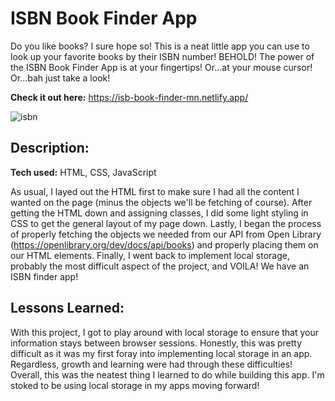 # ISBN Book Finder App

Do you like books? I sure hope so! This is a neat little app you can use to look up your favorite books by their ISBN number! BEHOLD! The power of the ISBN Book Finder App is at your fingertips! Or...at your mouse cursor! Or...bah just take a look!

**Check it out here:** https://isb-book-finder-mn.netlify.app/

![isbn](https://github.com/malaz-naquib/ISBN-Book-Finder-App/assets/113329798/e14d19c9-8303-440f-a0a6-aa42ba4bdbaf)

## Description:

**Tech used:** HTML, CSS, JavaScript

As usual, I layed out the HTML first to make sure I had all the content I wanted on the page (minus the objects we'll be fetching of course). After getting the HTML down and assigning classes, I did some light styling in CSS to get the general layout of my page down. Lastly, I began the process of properly fetching the objects we needed from our API from Open Library (https://openlibrary.org/dev/docs/api/books) and properly placing them on our HTML elements. Finally, I went back to implement local storage, probably the most difficult aspect of the project, and VOILA! We have an ISBN finder app! 

## Lessons Learned:

With this project, I got to play around with local storage to ensure that your information stays between browser sessions. Honestly, this was pretty difficult as it was my first foray into implementing local storage in an app. Regardless, growth and learning were had through these difficulties! Overall, this was the neatest thing I learned to do while building this app. I'm stoked to be using local storage in my apps moving forward!
